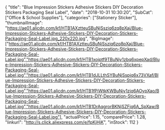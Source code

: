 {
	"title": "Blue Impression Stickers Adhesive Stickers DIY Decoration Stickers Packaging Seal Label",
	"date": "2018-10-31 10:30:20",
	"SubCat": ["Office & School Supplies"],
	"categories": ["Stationery Sticker"],
	"thumbnailImage": "https://ae01.alicdn.com/kf/HTB1AXztteuSBuNjSsziq6zq8pXaj/Blue-Impression-Stickers-Adhesive-Stickers-DIY-Decoration-Stickers-Packaging-Seal-Label.jpg_220x220.jpg",
	"BigImage": ["https://ae01.alicdn.com/kf/HTB1AXztteuSBuNjSsziq6zq8pXaj/Blue-Impression-Stickers-Adhesive-Stickers-DIY-Decoration-Stickers-Packaging-Seal-Label.jpg","https://ae01.alicdn.com/kf/HTB1xojptf9TBuNjy1zbq6xpepXad/Blue-Impression-Stickers-Adhesive-Stickers-DIY-Decoration-Stickers-Packaging-Seal-Label.jpg","https://ae01.alicdn.com/kf/HTB1dJLLthSYBuNjSspjq6x73VXaf/Blue-Impression-Stickers-Adhesive-Stickers-DIY-Decoration-Stickers-Packaging-Seal-Label.jpg","https://ae01.alicdn.com/kf/HTB1fPiWtkKWBuNjy1zjq6AOypXao/Blue-Impression-Stickers-Adhesive-Stickers-DIY-Decoration-Stickers-Packaging-Seal-Label.jpg","https://ae01.alicdn.com/kf/HTB1DrAqgrorBKNjSZFjq6A_SpXaw/Blue-Impression-Stickers-Adhesive-Stickers-DIY-Decoration-Stickers-Packaging-Seal-Label.jpg"],
	"actualPrice": 1.15,
	"comparePrice": 1.28,
	"linkurl": "http://s.click.aliexpress.com/e/fpKjHjK",
	"inStock": 112
}
